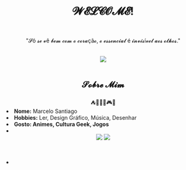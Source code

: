 <link rel="preconnect" href="https://fonts.googleapis.com">
<link rel="preconnect" href="https://fonts.gstatic.com" crossorigin>
<link href="https://fonts.googleapis.com/css2?family=Shadows+Into+Light&display=swap" rel="stylesheet">

<body>
  <h1 align="center">𝓦𝓔𝓛𝓒𝓞𝓜𝓔!</h1>
<br>
  
  <p align="center">"𝓢ó 𝓼𝓮 𝓿ê 𝓫𝓮𝓶 𝓬𝓸𝓶 𝓸 𝓬𝓸𝓻𝓪çã𝓸, 𝓸 𝓮𝓼𝓼𝓮𝓷𝓬𝓲𝓪𝓵 é 𝓲𝓷𝓿𝓲𝓼í𝓿𝓮𝓵 𝓪𝓸𝓼 𝓸𝓵𝓱𝓸𝓼."</p>
  
<br>

  <div align="center">
    <a href="https://discord.com/users/393171914455121931">
       <img src="https://lanyard.kyrie25.me/api/393171914455121931?waveSpotifyColor=2953EA&imgStyle=square"/>
    </a>
  </div>
  
<br>

  <h2 align="center">𝓢𝓸𝓫𝓻𝓮 𝓜𝓲𝓶</h2>

  <div>
    <div align="center">
         ⛺🎨🏳️‍🌈🎮🍃
    </div>
    <li><b>Nome:</b> Marcelo Santiago</li> 
    <li><b>Hobbies:</b> Ler, Design Gráfico, Música, Desenhar</li>
    <li><b>Gosto: Animes, Cultura Geek, Jogos</b> </li>
     <li> </li>
  </div>

  <div align="center">
    <img src="https://github-readme-stats.vercel.app/api?username=gabs-ki&show_icons=true&theme=tokyonight"/>
    <img align="top" src="https://github-readme-stats.vercel.app/api/top-langs/?username=gabs-ki&layout=compact&theme=tokyonight" />
  </div>
  
</body>

<div>
</div>
<a>
</a>
<br>
<img>
<p>
</p>
<h2>
</h2>
<b> 
</b>
<li>
</li>
